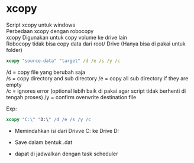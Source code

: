 # xcopy
Script xcopy untuk windows  
Perbedaan xcopy dengan robocopy   
xcopy Digunakan untuk copy volume ke drive lain   
Robocopy tidak bisa copy data dari root/ Drive (Hanya bisa di pakai untuk folder)


``` cmd 
xcopy "source-data" "target" /d /e /s /y /c
```


/d = copy file yang berubah saja  
/s = copy directory and sub directory 
/e = copy all sub directory if they are empty   
/c = ignores error (optional lebih baik di pakai agar script tidak berhenti di tengah proses) 
/y = confirm overwrite destination file


Exp:

``` cmd
xcopy "C:\" "D:\" /d /e /s /y /c
```

- Memindahkan isi dari Drivve C: ke Drive D:

- Save dalam bentuk .dat

- dapat di jadwalkan dengan task scheduler
